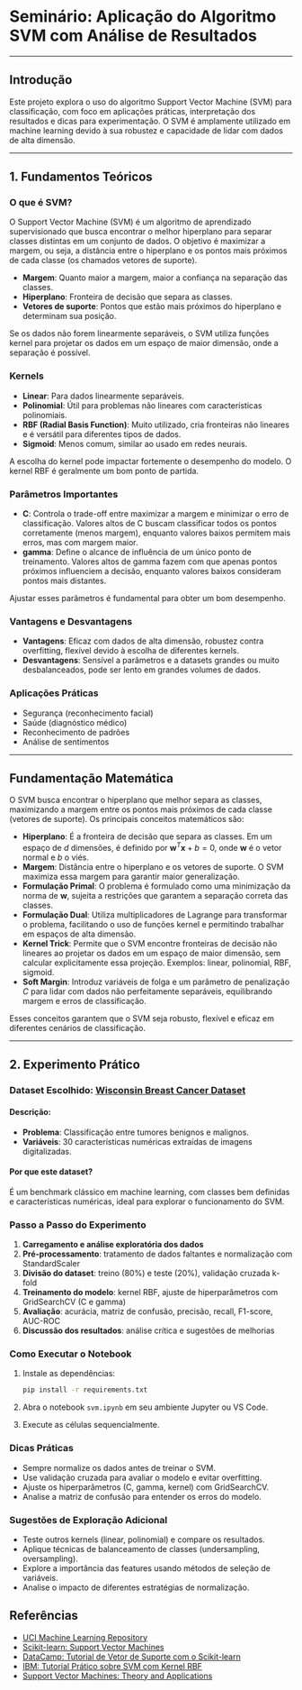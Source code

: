 # Seminário: Aplicação do Algoritmo SVM com Análise de Resultados

---

## Introdução

Este projeto explora o uso do algoritmo Support Vector Machine (SVM) para classificação, com foco em aplicações práticas, interpretação dos resultados e dicas para experimentação. O SVM é amplamente utilizado em machine learning devido à sua robustez e capacidade de lidar com dados de alta dimensão.

---

## 1. Fundamentos Teóricos

### O que é SVM?

O Support Vector Machine (SVM) é um algoritmo de aprendizado supervisionado que busca encontrar o melhor hiperplano para separar classes distintas em um conjunto de dados. O objetivo é maximizar a margem, ou seja, a distância entre o hiperplano e os pontos mais próximos de cada classe (os chamados vetores de suporte).

- **Margem**: Quanto maior a margem, maior a confiança na separação das classes.
- **Hiperplano**: Fronteira de decisão que separa as classes.
- **Vetores de suporte**: Pontos que estão mais próximos do hiperplano e determinam sua posição.

Se os dados não forem linearmente separáveis, o SVM utiliza funções kernel para projetar os dados em um espaço de maior dimensão, onde a separação é possível.

### Kernels

- **Linear**: Para dados linearmente separáveis.
- **Polinomial**: Útil para problemas não lineares com características polinomiais.
- **RBF (Radial Basis Function)**: Muito utilizado, cria fronteiras não lineares e é versátil para diferentes tipos de dados.
- **Sigmoid**: Menos comum, similar ao usado em redes neurais.

A escolha do kernel pode impactar fortemente o desempenho do modelo. O kernel RBF é geralmente um bom ponto de partida.

### Parâmetros Importantes

- **C**: Controla o trade-off entre maximizar a margem e minimizar o erro de classificação. Valores altos de C buscam classificar todos os pontos corretamente (menos margem), enquanto valores baixos permitem mais erros, mas com margem maior.
- **gamma**: Define o alcance de influência de um único ponto de treinamento. Valores altos de gamma fazem com que apenas pontos próximos influenciem a decisão, enquanto valores baixos consideram pontos mais distantes.

Ajustar esses parâmetros é fundamental para obter um bom desempenho.

### Vantagens e Desvantagens

- **Vantagens**: Eficaz com dados de alta dimensão, robustez contra overfitting, flexível devido à escolha de diferentes kernels.
- **Desvantagens**: Sensível a parâmetros e a datasets grandes ou muito desbalanceados, pode ser lento em grandes volumes de dados.

### Aplicações Práticas

- Segurança (reconhecimento facial)
- Saúde (diagnóstico médico)
- Reconhecimento de padrões
- Análise de sentimentos

---

## Fundamentação Matemática

O SVM busca encontrar o hiperplano que melhor separa as classes, maximizando a margem entre os pontos mais próximos de cada classe (vetores de suporte). Os principais conceitos matemáticos são:

- **Hiperplano**: É a fronteira de decisão que separa as classes. Em um espaço de $d$ dimensões, é definido por $\mathbf{w}^T \mathbf{x} + b = 0$, onde $\mathbf{w}$ é o vetor normal e $b$ o viés.
- **Margem**: Distância entre o hiperplano e os vetores de suporte. O SVM maximiza essa margem para garantir maior generalização.
- **Formulação Primal**: O problema é formulado como uma minimização da norma de $\mathbf{w}$, sujeita a restrições que garantem a separação correta das classes.
- **Formulação Dual**: Utiliza multiplicadores de Lagrange para transformar o problema, facilitando o uso de funções kernel e permitindo trabalhar em espaços de alta dimensão.
- **Kernel Trick**: Permite que o SVM encontre fronteiras de decisão não lineares ao projetar os dados em um espaço de maior dimensão, sem calcular explicitamente essa projeção. Exemplos: linear, polinomial, RBF, sigmoid.
- **Soft Margin**: Introduz variáveis de folga e um parâmetro de penalização $C$ para lidar com dados não perfeitamente separáveis, equilibrando margem e erros de classificação.

Esses conceitos garantem que o SVM seja robusto, flexível e eficaz em diferentes cenários de classificação.

---

## 2. Experimento Prático

### Dataset Escolhido: [Wisconsin Breast Cancer Dataset](https://archive.ics.uci.edu/dataset/17/breast+cancer+wisconsin+diagnostic)

#### Descrição:

- **Problema**: Classificação entre tumores benignos e malignos.
- **Variáveis**: 30 características numéricas extraídas de imagens digitalizadas.

#### Por que este dataset?

É um benchmark clássico em machine learning, com classes bem definidas e características numéricas, ideal para explorar o funcionamento do SVM.

### Passo a Passo do Experimento

1. **Carregamento e análise exploratória dos dados**
2. **Pré-processamento**: tratamento de dados faltantes e normalização com StandardScaler
3. **Divisão do dataset**: treino (80%) e teste (20%), validação cruzada k-fold
4. **Treinamento do modelo**: kernel RBF, ajuste de hiperparâmetros com GridSearchCV (C e gamma)
5. **Avaliação**: acurácia, matriz de confusão, precisão, recall, F1-score, AUC-ROC
6. **Discussão dos resultados**: análise crítica e sugestões de melhorias

### Como Executar o Notebook

1. Instale as dependências:

   ```bash
   pip install -r requirements.txt
   ```

2. Abra o notebook `svm.ipynb` em seu ambiente Jupyter ou VS Code.
3. Execute as células sequencialmente.

### Dicas Práticas

- Sempre normalize os dados antes de treinar o SVM.
- Use validação cruzada para avaliar o modelo e evitar overfitting.
- Ajuste os hiperparâmetros (C, gamma, kernel) com GridSearchCV.
- Analise a matriz de confusão para entender os erros do modelo.

### Sugestões de Exploração Adicional

- Teste outros kernels (linear, polinomial) e compare os resultados.
- Aplique técnicas de balanceamento de classes (undersampling, oversampling).
- Explore a importância das features usando métodos de seleção de variáveis.
- Analise o impacto de diferentes estratégias de normalização.


## Referências

- [UCI Machine Learning Repository](https://archive.ics.uci.edu/dataset/17/breast+cancer+wisconsin+diagnostic)
- [Scikit-learn: Support Vector Machines](https://scikit-learn.org/stable/modules/svm.html)
- [DataCamp: Tutorial de Vetor de Suporte com o Scikit-learn](https://www.datacamp.com/pt/tutorial/svm-classification-scikit-learn-python)
- [IBM: Tutorial Prático sobre SVM com Kernel RBF](https://www.ibm.com/think/topics/support-vector-machine)
- [Support Vector Machines: Theory and Applications](https://www.researchgate.net/publication/221621494_Support_Vector_Machines_Theory_and_Applications)
